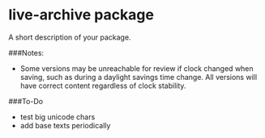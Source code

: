 # live-archive package

A short description of your package.

###Notes:
- Some versions may be unreachable for review if clock changed when saving, such as during a daylight savings time change. All versions will have correct content regardless of clock stability.  

###To-Do
- test big unicode chars
- add base texts periodically
